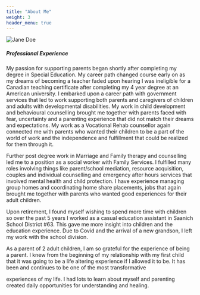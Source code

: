 ```yaml
---
title: "About Me"
weight: 3
header_menu: true
---
```


![Jane Doe](images/carlahunt.jpg)

##### Professional Experience

My passion for supporting parents began shortly after completing my degree in Special Education.  My career path changed course early on as my dreams of becoming a teacher faded upon hearing I was ineligible for a Canadian teaching certificate after completing my 4 year degree at an American university.  I embarked upon a career path with government services that led to work supporting both parents and caregivers of children and adults with developmental disabilities.  My work in child development and behavioural counselling brought me together with parents faced with fear, uncertainty and a parenting experience that did not match their dreams and expectations.  My work as a Vocational Rehab counsellor again connected me with parents who wanted their children to be a part of the world of work and the independence and fulfillment that could be realized for them through it.

Further post degree work in Marriage and Family therapy and counselling led me to a position as a social worker with Family Services.  I fulfilled many roles involving things like parent/school mediation, resource acquisition, couples and individual counselling and emergency after hours services that involved mental health and child protection.  I have experience managing group homes and coordinating home share placements, jobs that again brought me together with parents who wanted good experiences for their adult children.

Upon retirement,  I found myself wishing to spend more time with children so over the past 5 years I worked as a casual education assistant in Saanich School District #63. This gave me more insight into children and the education experience. Due to Covid and the arrival of a new grandson, I left my work with the school division.

As a parent of 2 adult children, I am so grateful for the experience of being a parent.  I knew from the beginning of my relationship with my first child that it was going to be a life altering experience if I allowed it to be.  It has been and continues to be one of the most transformative

experiences of my life.  I had lots to learn about myself and parenting created daily opportunities for understanding and healing.